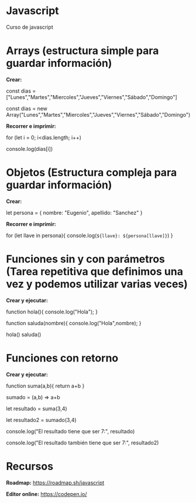 # Javascript
Curso de javascript

# Arrays (estructura simple para guardar información)
**Crear:**

const dias = ["Lunes","Martes","Miercoles","Jueves","Viernes","Sábado","Domingo"]

const dias = new Array("Lunes","Martes","Miercoles","Jueves","Viernes","Sábado","Domingo")

**Recorrer e imprimir:**

for (let i = 0; i<dias.length; i++)

  console.log(dias[i])

# Objetos (Estructura compleja para guardar información)
**Crear:**

let persona = {
  nombre: "Eugenio",
  apellido: "Sanchez"
}

**Recorrer e imprimir:**

for (let llave in persona){
  console.log(`${llave}: ${persona[llave]}`)
}

# Funciones sin y con parámetros (Tarea repetitiva que definimos una vez y podemos utilizar varias veces)
**Crear y ejecutar:**

function hola(){
  console.log("Hola");
}

function saluda(nombre){
  console.log("Hola",nombre);
}

hola()
saluda()

# Funciones con retorno
**Crear y ejecutar:**

function suma(a,b){
  return a+b
}

sumado = (a,b) => a+b

let resultado = suma(3,4)

let resultado2 = sumado(3,4)

console.log("El resultado tiene que ser 7:", resultado)

console.log("El resultado también tiene que ser 7:", resultado2)

# Recursos
**Roadmap:** https://roadmap.sh/javascript 

**Editor online:** https://codepen.io/
